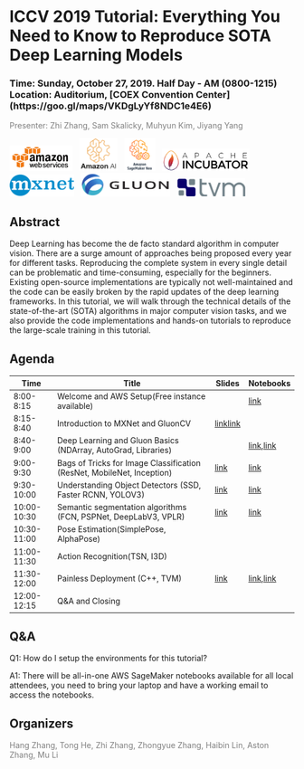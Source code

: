 ICCV 2019 Tutorial: Everything You Need to Know to Reproduce SOTA Deep Learning Models
======================================================================================

<h3>Time: Sunday, October 27, 2019. Half Day - AM (0800-1215)<br/>Location: Auditorium, [COEX Convention Center](https://goo.gl/maps/VKDgLyYf8NDC1e4E6)</h3>

<span style="color:grey">Presenter: Zhi Zhang, Sam Skalicky, Muhyun Kim, Jiyang Yang</span><br/>



<a href="https://aws.amazon.com/"><img src="_static/aws_logo.png" alt="AWS Icon" height="45"></a> &nbsp; <a href="https://aws.amazon.com/"><img src="_static/amazon_ai.png" alt="AmazonAI Icon" height="58"></a> &nbsp; <a href="https://aws.amazon.com/sagemaker/neo/"><img src="_static/neo.png" alt="Neo Icon" height="58"></a> &nbsp; <a href="https://http://mxnet.incubator.apache.org/"><img src="_static/apache_incubator_logo.png" alt="Apache Incubator Icon" height="39"></a> &nbsp; <a href="https://http://mxnet.incubator.apache.org/"><img src="_static/mxnet_logo_2.png" alt="MXNet Icon" height="39"></a> &nbsp; <a href="https://gluon-cv.mxnet.io/"><img src="_static/gluon_logo_horizontal_small.png" alt="Gluon Icon" height="42"></a> &nbsp; <a href="http://tvm.ai"><img src="_static/tvm.png" alt="TVM Icon" height="32"></a>

Abstract
--------

Deep Learning has become the de facto standard algorithm in computer vision. There are a surge amount of approaches being proposed every year for different tasks. Reproducing the complete system in every single detail can be problematic and time-consuming, especially for the beginners. Existing open-source implementations are typically not well-maintained and the code can be easily broken by the rapid updates of the deep learning frameworks. In this tutorial, we will walk through the technical details of the state-of-the-art (SOTA) algorithms in major computer vision tasks, and we also provide the code implementations and hands-on tutorials to reproduce the large-scale training in this tutorial.

Agenda
------

| Time        | Title                                                                  | Slides    | Notebooks  |
|-------------|------------------------------------------------------------------------|-----------|------------|
| 8:00-8:15   | Welcome and AWS Setup(Free instance available)                         |           | [link][01] |
| 8:15-8:40   | Introduction to MXNet and GluonCV                                      | [link][1][link][0] |            |
| 8:40-9:00   | Deep Learning and Gluon Basics (NDArray, AutoGrad, Libraries)          |           | [link][11],[link][12] |
| 9:00-9:30   | Bags of Tricks for Image Classification (ResNet, MobileNet, Inception) | [link][2] | [link][21] |
| 9:30-10:00  | Understanding Object Detectors (SSD, Faster RCNN, YOLOV3)              | [link][3] | [link][31] |
| 10:00-10:30 | Semantic segmentation algorithms (FCN, PSPNet, DeepLabV3, VPLR)        | [link][4] | [link][41] |
| 10:30-11:00 | Pose Estimation(SimplePose, AlphaPose)                                 |           |            |
| 11:00-11:30 | Action Recognition(TSN, I3D)                                           |           |            |
| 11:30-12:00 | Painless Deployment (C++, TVM)                                         | [link][5] | [link][51],[link][52] |
| 12:00-12:15 | Q&A and Closing                                                        |           |            |

Q&A
---

Q1: How do I setup the environments for this tutorial?

A1: There will be all-in-one AWS SageMaker notebooks available for all local attendees, you need to bring your laptop and have a working email to access the notebooks.


[0]: https://github.com/zhreshold/ICCV19-GluonCV/blob/master/slides/IntroToGluonCV.pptx
[1]: https://github.com/zhreshold/ICCV19-GluonCV/blob/master/slides/MXNet_Overview.pptx
[2]: https://github.com/zhreshold/ICCV19-GluonCV/blob/master/slides/Classification.pptx
[3]: https://github.com/zhreshold/ICCV19-GluonCV/blob/master/slides/ObjectDetection.pptx
[4]: https://github.com/zhreshold/ICCV19-GluonCV/blob/master/slides/Segmentation.pptx
[5]: https://github.com/zhreshold/ICCV19-GluonCV/blob/master/slides/Deployment.pptx

[01]: https://github.com/zhreshold/ICCV19-GluonCV/blob/master/00_setup/use_aws.ipynb
[11]: https://github.com/zhreshold/ICCV19-GluonCV/blob/master/01_basics/autograd.ipynb
[12]: https://github.com/zhreshold/ICCV19-GluonCV/blob/master/01_basics/ndarray.ipynb
[21]: https://github.com/zhreshold/ICCV19-GluonCV/blob/master/02_classification/ImageClassification.ipynb
[31]: https://github.com/zhreshold/ICCV19-GluonCV/blob/master/03_detection/ObjectDetection.ipynb
[41]: https://github.com/zhreshold/ICCV19-GluonCV/blob/master/04_segmentation/SemanticSegmentation.ipynb
[51]: https://github.com/zhreshold/ICCV19-GluonCV/blob/master/07_deployment/export_network.ipynb
[52]: https://github.com/zhreshold/ICCV19-GluonCV/blob/master/07_deployment/cpp_inference.ipynb


Organizers
---

<span style="color:grey">Hang Zhang, Tong He, Zhi Zhang, Zhongyue Zhang, Haibin Lin, Aston Zhang, Mu Li</span>
